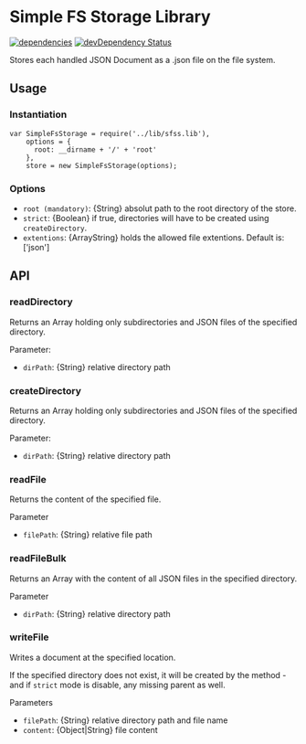 # Simple FS Storage Library
[![dependencies](https://david-dm.org/luscus/sfss.lib.png)](https://david-dm.org/luscus/sfss.lib)
[![devDependency Status](https://david-dm.org/luscus/sfss.lib/dev-status.svg?theme=shields.io)](https://david-dm.org/luscus/sfss.lib#info=devDependencies)

Stores each handled JSON Document as a .json file on the file system.

## Usage

### Instantiation
    var SimpleFsStorage = require('../lib/sfss.lib'),
        options = {
          root: __dirname + '/' + 'root'
        },
        store = new SimpleFsStorage(options);
### Options

- `root (mandatory)`: {String} absolut path to the root directory of the store.
- `strict`: {Boolean} if true, directories will have to be created using `createDirectory`.
- `extentions`: {ArrayString} holds the allowed file extentions. Default is: ['json']


## API

### readDirectory

Returns an Array holding only subdirectories and JSON files of the specified directory.

Parameter:
- `dirPath`: {String} relative directory path

### createDirectory

Returns an Array holding only subdirectories and JSON files of the specified directory.

Parameter:
- `dirPath`: {String} relative directory path



### readFile

Returns the content of the specified file.


Parameter
- `filePath`: {String} relative file path



### readFileBulk

Returns an Array with the content of all JSON files in the specified directory.

Parameter
- `dirPath`: {String} relative directory path



### writeFile

Writes a document at the specified location.

If the specified directory does not exist, it will be created by the method - and if `strict` mode is disable, any missing parent as well.

Parameters
- `filePath`: {String} relative directory path and file name
- `content`: {Object|String} file content
